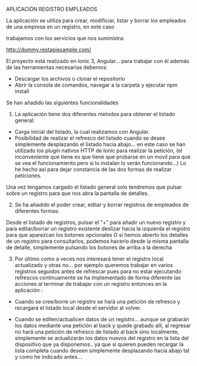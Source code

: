 APLICACIÓN REGISTRO EMPLEADOS

La aplicación se utiliza para crear, modificiar, listar y borrar los empleados de una empresa en un registro, en este caso

trabajamos con los servicios que nos suministra:

http://dummy.restapiexample.com/

El proyecto está realizado en Ionic 3, Angular...
para trabajar con él además de las herramientas necesarias debemos:

- Descargar los archivos o clonar el repositorio
- Abrir la consola de comandos, navegar a la carpeta y ejecutar npm install

Se han añadido las siguientes funcionalidades

1) La aplicación tiene dos diferentes metodos para obtener el listado general: 
- Carga inicial del listado, la cual realizamos con Angular.
- Posibilidad de realizar el refresco del listado cuando se desee simplemente desplazando el listado hacia abajo... en este caso se han utilizado los plugin nativos HTTP de Ionic para realizar la petición, (el inconveniente que tiene es que tiene que probarse en un movil para que se vea el funcionamiento pero si lo instalan lo verán funcionando...) Lo he hecho así para dejar constancia de las dos formas de realizar peticiones.

Una vez tengamos cargado el listado general solo tendremos que pulsar sobre un registro para que nos abra la pantalla de detalles.

2) Se ha añadido el poder crear, editar y borrar registros de empleados de diferentes formas:

Desde el listado de registros, pulsar el "+" para añadir un nuevo registro y para editar/borrar un registro existente deslizar hacia la izquierda el registro para que aparezcan los botones opcionales
O si hemos abierto los detalles de un registro para consultarlos, podemos hacerlo desde la misma pantalla de detalle, simplemente pulsando los botones de arriba a la derecha

3) Por último como a veces nos interesará tener el registro local actualizado y otras no... por ejemplo queremos trabajar en varios registros seguidos antes de refrescar pues para no estar ejecutando refrescos continuamente se ha implementado de forma diferente las acciones al terminar de trabajar con un registro entonces en la aplicación :

- Cuando se cree/borre un registro se hará una petición de refresco y recargará el listado local desde el servidor al volver.

- Cuando se editen/actualicen datos de un registro... aunque se grabarán los datos mediante una petición al back y quede grabado allí, al regresar no hará una petición de refresco de listado al back sino localmente, simplemente se actualizarán los datos nuevos del registro en la lista del dispositivo que ya disponemos.. ya que si quieren pueden recargar la lista completa cuando deseen simplemente desplazando hacia abajo tal y como he indicado antes...

